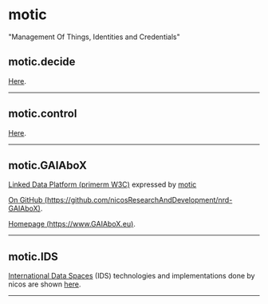 # motic

"Management Of Things, Identities and Credentials"

## motic.decide

[Here](./decide/README.md).

---

## motic.control

[Here](./control).

---

## motic.GAIAboX

[Linked Data Platform (primerm W3C)](https://www.w3.org/TR/ldp-primer/)
 expressed by [motic](./README.md)

[On GitHub (https://github.com/nicosResearchAndDevelopment/nrd-GAIAboX)](https://github.com/nicosResearchAndDevelopment/nrd-GAIAboX).

[Homepage (https://www.GAIAboX.eu)](https://www.GAIAboX.eu).

---

## motic.IDS

[International Data Spaces](https://www.internationaldataspaces.org) (IDS) technologies and implementations done by
 nicos are shown [here](./ids/README.md).

---

